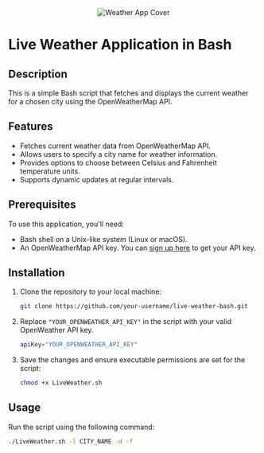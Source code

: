 <div align="center">
  <a target="_blank" target="https://www.figma.com/community/file/1023658389987124693">
    <img alt="Weather App Cover" title="Weather App" src="https://eriandev.github.io/api/weather-app/preview.png" />
  </a>
</div>

# Live Weather Application in Bash

## Description

This is a simple Bash script that fetches and displays the current weather for a chosen city using the OpenWeatherMap API.

## Features

- Fetches current weather data from OpenWeatherMap API.
- Allows users to specify a city name for weather information.
- Provides options to choose between Celsius and Fahrenheit temperature units.
- Supports dynamic updates at regular intervals.

## Prerequisites

To use this application, you'll need:

- Bash shell on a Unix-like system (Linux or macOS).
- An OpenWeatherMap API key. You can [sign up here](https://home.openweathermap.org/users/sign_up) to get your API key.

## Installation

1. Clone the repository to your local machine:

    ```bash
    git clone https://github.com/your-username/live-weather-bash.git
    ```

2. Replace `"YOUR_OPENWEATHER_API_KEY"` in the script with your valid OpenWeather API key.

    ```bash
    apiKey="YOUR_OPENWEATHER_API_KEY"
    ```

3. Save the changes and ensure executable permissions are set for the script:

    ```bash
    chmod +x LiveWeather.sh
    ```

## Usage

Run the script using the following command:

```bash
./LiveWeather.sh -l CITY_NAME -d -f
